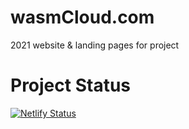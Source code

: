 # wasmCloud.com
2021 website &amp; landing pages for project

# Project Status
[![Netlify Status](https://api.netlify.com/api/v1/badges/b3ec16c5-3d8f-47ba-9ffc-d323acedd29a/deploy-status)](https://app.netlify.com/sites/brave-albattani-5b0c07/deploys)
